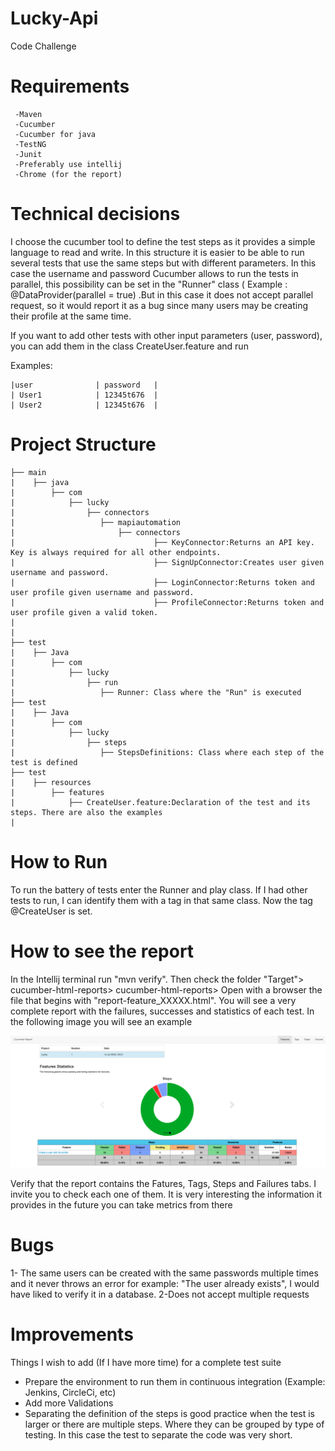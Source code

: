 # Lucky-Api
Code Challenge 

# Requirements
     -Maven
     -Cucumber
     -Cucumber for java
     -TestNG
     -Junit
     -Preferably use intellij
     -Chrome (for the report)
     
# Technical decisions
I choose the cucumber tool to define the test steps as it provides a simple language to read and write.
In this structure it is easier to be able to run several tests that use the same steps but with different parameters. In this case the username and password 
Cucumber allows to run the tests in parallel, this possibility can be set in the "Runner" class ( Example : @DataProvider(parallel = true) .But in this case it does not accept parallel request, so it would report it as a bug since many users may be creating their profile at the same time.

If you want to add other tests with other input parameters (user, password), you can add them in the class CreateUser.feature and run

Examples:

    |user              | password   |
    | User1            | 12345t676  |
    | User2            | 12345t676  |  


# Project Structure
    ├── main
    |    ├── java
    |        ├── com
    |            ├── lucky
    |                ├── connectors
    |                   ├── mapiautomation                    
    |                       ├── connectors  
    |                               ├── KeyConnector:Returns an API key. Key is always required for all other endpoints.
    |                               ├── SignUpConnector:Creates user given username and password.
    |                               ├── LoginConnector:Returns token and user profile given username and password.
    |                               ├── ProfileConnector:Returns token and user profile given a valid token.
    |                            
    |
    ├── test 
    |    ├── Java
    |        ├── com
    |            ├── lucky
    |                ├── run
    |                   ├── Runner: Class where the "Run" is executed
    ├── test 
    |    ├── Java
    |        ├── com
    |            ├── lucky
    |                ├── steps
    |                   ├── StepsDefinitions: Class where each step of the test is defined
    ├── test 
    |    ├── resources
    |        ├── features
    |            ├── CreateUser.feature:Declaration of the test and its steps. There are also the examples
    |          
# How to Run

To run the battery of tests enter the Runner and play class. If I had other tests to run, I can identify them with a tag in that same class. Now the tag @CreateUser is set.

# How to see the report
In the Intellij terminal run "mvn verify". Then check the folder "Target"> cucumber-html-reports> cucumber-html-reports> Open with a browser the file that begins with "report-feature_XXXXX.html". You will see a very complete report with the failures, successes and statistics of each test. In the following image you will see an example

![image](/report.jpg?raw=true)

Verify that the report contains the Fatures, Tags, Steps and Failures tabs. I invite you to check each one of them. It is very interesting the information it provides in the future you can take metrics from there

# Bugs
 1- The same users can be created with the same passwords multiple times and it never throws an error for example: "The user already exists", I would have liked to verify it in a database.
 2-Does not accept multiple requests
 
 
# Improvements
Things I wish to add (If I have more time) for a complete test suite
- Prepare the environment to run them in continuous integration (Example: Jenkins, CircleCi, etc)
- Add more Validations
- Separating the definition of the steps is good practice when the test is larger or there are multiple steps. Where they can be grouped by type of testing.  In this case the test to separate the code was very short.





    
